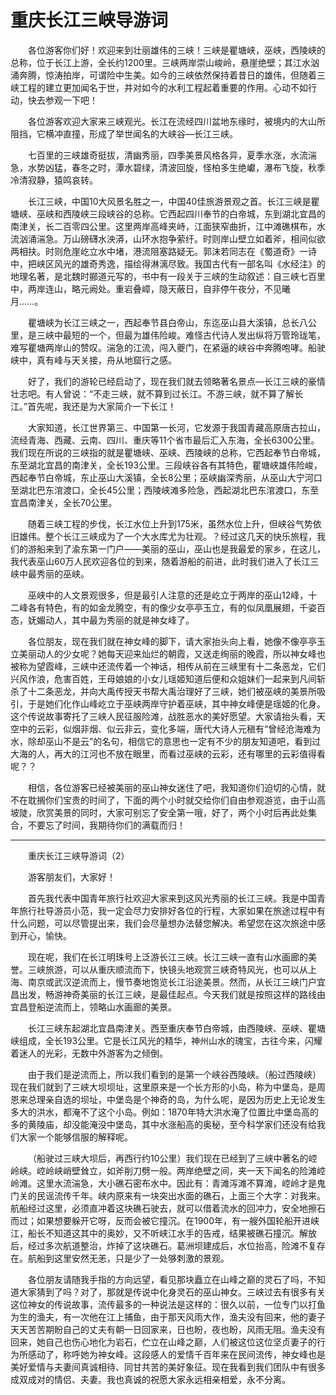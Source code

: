 # 重庆长江三峡导游词  

&emsp;&emsp;各位游客你们好！欢迎来到壮丽雄伟的三峡！三峡是瞿塘峡，巫峡，西陵峡的总称，位于长江上游，全长约1200里。三峡两岸崇山峻岭，悬崖绝壁；其江水汹涌奔腾，惊涛拍岸，可谓险中生美。如今的三峡依然保持着昔日的雄伟，但随着三峡工程的建立更加闻名于世，并对如今的水利工程起着重要的作用。心动不如行动，快去参观一下吧！&emsp;&emsp;  

&emsp;&emsp;各位游客欢迎大家来三峡观光。长江在流经四川盆地东缘时，被境内的大山所阻挡，它横冲直撞，形成了举世闻名的大峡谷—长江三峡。&emsp;&emsp;  

&emsp;&emsp;七百里的三峡雄奇挺拔，清幽秀丽，四季美景风格各异，夏季水涨，水流湍急，水势凶猛，春冬之时，潭水碧绿，清波回旋，怪柏多生绝巘，瀑布飞旋，秋季冷清寂静，猿鸣哀转。&emsp;&emsp;  

&emsp;&emsp;长江三峡，中国10大风景名胜之一，中国40佳旅游景观之首。长江三峡是瞿塘峡、巫峡和西陵峡三段峡谷的总称。它西起四川奉节的白帝城，东到湖北宜昌的南津关，长二百零四公里。这里两岸高峰夹峙，江面狭窄曲折，江中滩礁棋布，水流汹涌湍急。万山磅礴水泱漭，山环水抱争萦纡。时则岸山壁立如着斧，相间似欲两相扶。时则危崖屹立水中堵，港流阻塞路疑无。郭沫若同志在《蜀道奇》一诗中，把峡区风光的雄奇秀逸，描绘得淋漓尽致。我国古代有一部名叫《水经注》的地理名著，是北魏时郦道元写的，书中有一段关于三峡的生动叙述：自三峡七百里中，两岸连山，略元阙处。重岩叠嶂，隐天蔽日，自非停午夜分，不见曦月……。&emsp;&emsp;  

&emsp;&emsp;瞿塘峡为长江三峡之一，西起奉节县白帝山，东迄巫山县大溪镇，总长八公里，是三峡中最短的一个，但最为雄伟险峻。难怪古代诗人发出纵将万管玲珑笔，难写瞿塘两岸山的赞叹。湍急的江流，闯入夔门，在紧逼的峡谷中奔腾咆哮。船驶峡中，真有峰与天关接，舟从地窟行之感。&emsp;&emsp;  

&emsp;&emsp;好了，我们的游轮已经启动了，现在我们就去领略著名景点—长江三峡的豪情壮志吧。有人曾说：“不走三峡，就不算到过长江。不游三峡，就不算了解长江。”首先呢，我还是为大家简介一下长江！&emsp;&emsp;  

&emsp;&emsp;大家知道，长江世界第三、中国第一长河，它发源于我国青藏高原唐古拉山，流经青海、西藏、云南、四川、重庆等11个省市最后汇入东海，全长6300公里。我们现在所说的三峡指的就是瞿塘峡、巫峡、西陵峡的总称，它西起奉节白帝城，东至湖北宜昌的南津关，全长193公里。三段峡谷各有其特色，瞿塘峡雄伟险峻，西起奉节白帝城，东止巫山大溪镇，全长8公里；巫峡幽深秀丽，从巫山大宁河口至湖北巴东涫渡口，全长45公里；西陵峡滩多险急，西起湖北巴东涫渡口，东至宜昌南津关，全长70公里。&emsp;&emsp;  

&emsp;&emsp;随着三峡工程的步伐，长江水位上升到175米，虽然水位上升，但峡谷气势依旧雄伟。整个长江三峡成为了一个大水库尤为壮观。？经过这几天的快乐旅程，我们的游船来到了渝东第一门户——美丽的巫山，巫山也是我最爱的家乡，在这儿，我代表巫山60万人民欢迎各位的到来，随着游船的前进，此时我们进入了长江三峡中最秀丽的巫峡。&emsp;&emsp;  

&emsp;&emsp;巫峡中的人文景观很多，但是最引人注意的还是屹立于两岸的巫山12峰，十二峰各有特色，有的如金龙腾空，有的像少女亭亭玉立，有的似凤凰展翅，千姿百态，妩媚动人，其中最为秀丽的就是神女峰了。&emsp;&emsp;  

&emsp;&emsp;各位朋友，现在我们就在神女峰的脚下，请大家抬头向上看，她像不像亭亭玉立美丽动人的少女呢？她每天迎来灿烂的朝霞，又送走绚丽的晚霞，所以神女峰也被称为望霞峰，三峡中还流传着一个神话，相传从前在三峡里有十二条恶龙，它们兴风作浪，危害百姓，王母娘娘的小女儿瑶姬知道后便和众姐妹们一起来到凡间斩杀了十二条恶龙，并向大禹传授天书帮大禹治理好了三峡，她们被巫峡的美景所吸引，于是她们化作山峰屹立于巫峡两岸守护着巫峡，其中神女峰便是瑶姬的化身。这个传说故事寄托了三峡人民征服险滩，战胜恶水的美好愿望。大家请抬头看，天空中的云彩，似烟非烟、似云非云，变化多端，唐代大诗人元稹有“曾经沧海难为水，除却巫山不是云”的名句，相信它的意思也一定有不少的朋友知道吧，看到过大海的人，再大的江河也不放在眼里，而看过巫峡的云彩，还有哪里的云彩值得看呢？？&emsp;&emsp;  

&emsp;&emsp;相信，各位游客已经被美丽的巫山神女迷住了吧，我知道你们迫切的心情，就不在耽搁你们宝贵的时间了，下面的两个小时就交给你们自由参观游览，由于山高坡陡，欣赏美景的同时，大家可别忘了安全第一哦，好了，两个小时后再此处集合，不要忘了时间，我期待你们的满载而归！&emsp;&emsp;  
***  
&emsp;&emsp;重庆长江三峡导游词（2）&emsp;&emsp;  

&emsp;&emsp;游客朋友们，大家好！&emsp;&emsp;  

&emsp;&emsp;首先我代表中国青年旅行社欢迎大家来到这风光秀丽的长江三峡。我是中国青年旅行社导游员小范，我一定会尽力安排好各位的行程，大家如果在旅途过程中有什么问题，可以尽管提出来，我们会尽量想办法替您解决。希望您在这次旅途中感到开心，愉快。&emsp;&emsp;  

&emsp;&emsp;现在呢，我们在长江明珠号上泛游长江三峡。长江三峡一直有山水画廊的美誉。三峡旅游，可以从重庆顺流而下，快镜头地观赏三峡奇特风光，也可以从上海、南京或武汉逆流而上，慢节奏地饱览长江沿途美景。然而，从长江三峡门户宜昌出发，畅游神奇美丽的长江三峡，是最佳起点。今天我们就是按照这样的路线由宜昌登船逆流而上，领略山水画廊的美景。&emsp;&emsp;  

&emsp;&emsp;长江三峡东起湖北宜昌南津关。西至重庆奉节白帝城，由西陵峡、巫峡、瞿塘峡组成，全长193公里。它是长江风光的精华，神州山水的瑰宝，古往今来，闪耀着迷人的光彩，无数中外游客为之倾倒。&emsp;&emsp;  

&emsp;&emsp;由于我们是逆流而上，所以我们看到的是第一个峡谷西陵峡。（船过西陵峡）现在我们就到了三峡大坝坝址，这里原来是一个长方形的小岛，称为中堡岛，是周恩来总理亲自选的坝址，中堡岛是个神奇的岛，为什么呢，是因为历史上无论发生多大的洪水，都淹不了这个小岛。例如：1870年特大洪水淹了位置比中堡岛高的多的黄陵庙，却没能淹没中堡岛，其中水涨船高的奥秘，至今科学家们还没有给我们大家一个能够信服的解释呢。&emsp;&emsp;  

&emsp;&emsp;（船驶过三峡大坝后，再西行约10公里）我们现在已经到了三峡中著名的崆岭峡。崆岭峡峭壁耸立，如斧削刀劈一般。两岸绝壁之间，夹一天下闻名的险滩崆岭滩。这里水流湍急，大小礁石密布水中。因此有：青滩泻滩不算滩，崆岭才是鬼门关的民谣流传千年。峡内原来有一块突出水面的礁石，上面三个大字：对我来。航船经过这里，必须直冲着这块礁石驶去，就可以借着流水的回冲力，安全地擦石而过；如果想要躲开它呀，反而会被它撞沉。在1900年，有一艘外国轮船开进峡江，船长不知道这其中的奥妙，又不听峡江水手的告戒，结果被礁石撞沉。解放后，经过多次航道整治，炸掉了这块礁石。葛洲坝建成后，水位抬高，险滩不复存在。航船到这里安然无恙，只是少了一处够刺激的景观。&emsp;&emsp;  

&emsp;&emsp;各位朋友请随我手指的方向远望，看见那块矗立在山峰之巅的灵石了吗，不知道大家猜到了吗？对了，那就是传说中化身灵石的巫山神女。三峡过去有很多有关这位神女的传说故事，流传最多的一种说法是这样的：很久以前，一位专门以打鱼为生的渔夫，有一次他在江上捕鱼，由于那天风雨大作，渔夫没有回来，他的妻子天天苦苦期盼自己的丈夫有朝一日回家来，日也盼，夜也盼，风雨无阻。渔夫没有回来，她自己也伤心地化为岩石，伫立在山峰之巅，人们被这位这位坚贞妻子的行为所感动了，称呼她为神女峰。这段感人的爱情千百年来在民间流传，神女峰也是美好爱情与夫妻间真诚相待、同甘共苦的美好象征。现在我看到我们团队中有很多成双成对的情侣、夫妻。我也真诚的祝愿大家永远相亲相爱，永不分离。&emsp;&emsp;  

